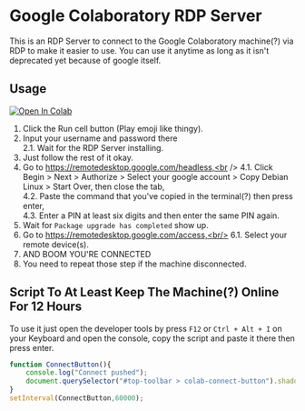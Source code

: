 # Google Colaboratory RDP Server
This is an RDP Server to connect to the Google Colaboratory machine(?) via RDP to make it easier to use.
You can use it anytime as long as it isn't deprecated yet because of google itself.

## Usage

<a href="#" target="_parent\"><img src="https://colab.research.google.com/assets/colab-badge.svg" alt="Open In Colab"/></a>

1. Click the Run cell button (Play emoji like thingy).
2. Input your username and password there<br />
2.1. Wait for the RDP Server installing.
3. Just follow the rest of it okay.
4. Go to https://remotedesktop.google.com/headless,<br />
4.1. Click Begin > Next > Authorize > Select your google account > Copy Debian Linux > Start Over, then close the tab,<br />
4.2. Paste the command that you've copied in the terminal(?) then press enter,<br />
4.3. Enter a PIN at least six digits and then enter the same PIN again.
5. Wait for `Package upgrade has completed` show up.
6. Go to https://remotedesktop.google.com/access,<br/>
6.1. Select your remote device(s).
7. AND BOOM YOU'RE CONNECTED
8. You need to repeat those step if the machine disconnected.


## Script To At Least Keep The Machine(?) Online For 12 Hours

To use it just open the developer tools by press `F12` or `Ctrl + Alt + I` on your Keyboard and open the console, copy the script and paste it there then press enter.

```js
function ConnectButton(){
    console.log("Connect pushed"); 
    document.querySelector("#top-toolbar > colab-connect-button").shadowRoot.querySelector("#connect").click() 
}
setInterval(ConnectButton,60000);
```

